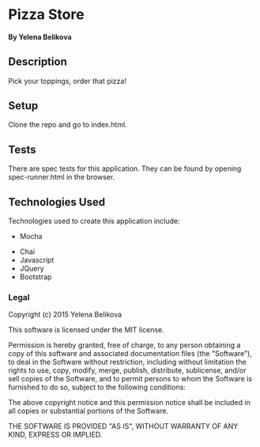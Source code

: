 # Pizza Store

#### By Yelena Belikova

## Description
Pick your toppings, order that pizza!

## Setup

Clone the repo and go to index.html.

## Tests

There are spec tests for this application. They can be found by opening spec-runner.html in the browser.

## Technologies Used

Technologies used to create this application include:

* Mocha
- Chai
- Javascript
- JQuery
- Bootstrap

### Legal

Copyright (c) 2015 Yelena Belikova 

This software is licensed under the MIT license.

Permission is hereby granted, free of charge, to any person obtaining a copy
of this software and associated documentation files (the "Software"), to deal
in the Software without restriction, including without limitation the rights
to use, copy, modify, merge, publish, distribute, sublicense, and/or sell
copies of the Software, and to permit persons to whom the Software is
furnished to do so, subject to the following conditions:

The above copyright notice and this permission notice shall be included in
all copies or substantial portions of the Software.

THE SOFTWARE IS PROVIDED "AS IS", WITHOUT WARRANTY OF ANY KIND, EXPRESS OR
IMPLIED.
